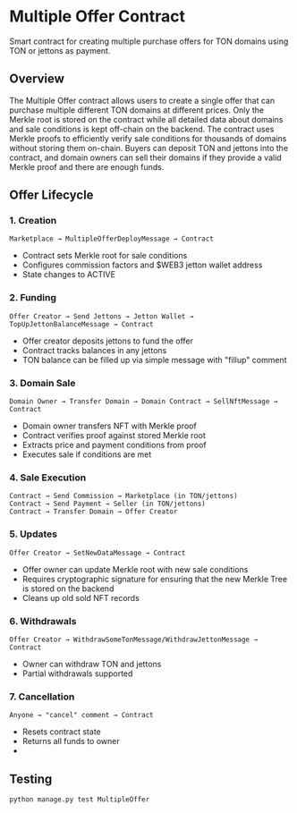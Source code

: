 # Multiple Offer Contract

Smart contract for creating multiple purchase offers for TON domains using TON or jettons as payment.

## Overview

The Multiple Offer contract allows users to create a single offer that can purchase multiple different TON domains at different prices. Only the Merkle root is stored on the contract while all detailed data about domains and sale conditions is kept off-chain on the backend. The contract uses Merkle proofs to efficiently verify sale conditions for thousands of domains without storing them on-chain. Buyers can deposit TON and jettons into the contract, and domain owners can sell their domains if they provide a valid Merkle proof and there are enough funds.

## Offer Lifecycle

### 1. Creation
```
Marketplace → MultipleOfferDeployMessage → Contract
```
- Contract sets Merkle root for sale conditions
- Configures commission factors and $WEB3 jetton wallet address
- State changes to ACTIVE

### 2. Funding
```
Offer Creator → Send Jettons → Jetton Wallet → TopUpJettonBalanceMessage → Contract
```
- Offer creator deposits jettons to fund the offer
- Contract tracks balances in any jettons
- TON balance can be filled up via simple message with "fillup" comment

### 3. Domain Sale
```
Domain Owner → Transfer Domain → Domain Contract → SellNftMessage → Contract
```
- Domain owner transfers NFT with Merkle proof
- Contract verifies proof against stored Merkle root
- Extracts price and payment conditions from proof
- Executes sale if conditions are met

### 4. Sale Execution
```
Contract → Send Commission → Marketplace (in TON/jettons)
Contract → Send Payment → Seller (in TON/jettons)
Contract → Transfer Domain → Offer Creator
```

### 5. Updates
```
Offer Creator → SetNewDataMessage → Contract
```
- Offer owner can update Merkle root with new sale conditions
- Requires cryptographic signature for ensuring that the new Merkle Tree is stored on the backend 
- Cleans up old sold NFT records

### 6. Withdrawals
```
Offer Creator → WithdrawSomeTonMessage/WithdrawJettonMessage → Contract
```
- Owner can withdraw TON and jettons
- Partial withdrawals supported

### 7. Cancellation
```
Anyone → "cancel" comment → Contract
```
- Resets contract state
- Returns all funds to owner
- 
## Testing

```shell
python manage.py test MultipleOffer
```
